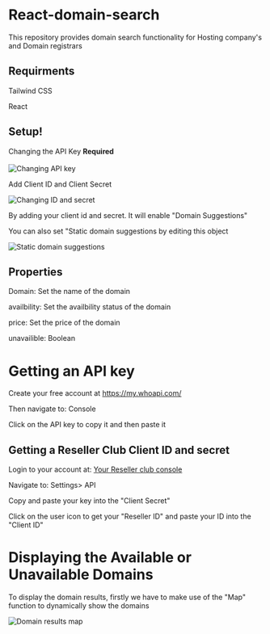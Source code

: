 # React-domain-search
This repository provides domain search functionality for Hosting company's and Domain registrars


## Requirments

Tailwind CSS

React 

## Setup!
Changing the API Key <strong>Required</strong><br><br>
<img alt="Changing API key" src="https://user-images.githubusercontent.com/63194009/139539883-b9b36231-7096-4ab6-91ef-6af5ec9f11b6.png" />

Add Client ID and Client Secret

<img alt="Changing ID and secret" src="https://user-images.githubusercontent.com/63194009/139539883-b9b36231-7096-4ab6-91ef-6af5ec9f11b6.png" />

By adding your client id and secret. It will enable "Domain Suggestions"

You can also set "Static domain suggestions by editing this object

<img alt="Static domain suggestions" src="https://user-images.githubusercontent.com/63194009/139540347-bb7beffc-dcf7-4974-bf1e-47df98076047.png" />

## Properties

Domain: Set the name of the domain

availbility: Set the availbility status of the domain

price: Set the price of the domain 

unavailible: Boolean


# Getting an API key


Create your free account at <a href="https://my.whoapi.com/">https://my.whoapi.com/</a>

Then navigate to: Console

Click on the API key to copy it and then paste it 

## Getting a Reseller Club Client ID and secret

Login to your account at: <a href="https://manage.uk.resellerclub.com/">Your Reseller club console</a>

Navigate to: Settings> API

Copy and paste your key into the "Client Secret"

Click on the user icon to get your "Reseller ID" and paste your ID into the "Client ID"



# Displaying the Available or Unavailable  Domains

To display the domain results, firstly we have to make use of the "Map" function to dynamically show the domains


<img alt="Domain results map" src="https://user-images.githubusercontent.com/63194009/139554283-3a914497-b081-449f-b0f0-944cd8cd6397.png" />
